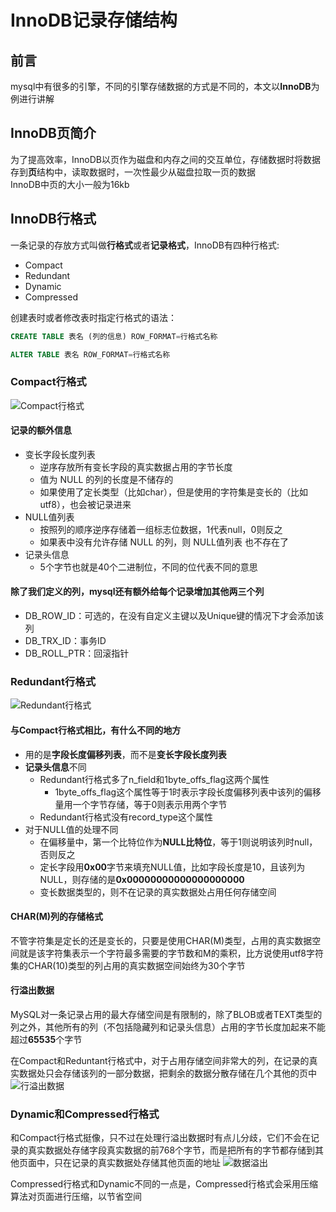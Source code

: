 # InnoDB记录存储结构

## 前言

mysql中有很多的引擎，不同的引擎存储数据的方式是不同的，本文以**InnoDB**为例进行讲解

## InnoDB页简介

为了提高效率，InnoDB以页作为磁盘和内存之间的交互单位，存储数据时将数据存到**页**结构中，读取数据时，一次性最少从磁盘拉取一页的数据  
InnoDB中页的大小一般为16kb

## InnoDB行格式

一条记录的存放方式叫做**行格式**或者**记录格式**，InnoDB有四种行格式:

- Compact
- Redundant
- Dynamic
- Compressed

创建表时或者修改表时指定行格式的语法：

```sql
CREATE TABLE 表名 (列的信息) ROW_FORMAT=行格式名称

ALTER TABLE 表名 ROW_FORMAT=行格式名称
```

### Compact行格式

![Compact行格式](https://user-gold-cdn.xitu.io/2019/3/12/169710e8fafc21aa?imageView2/0/w/1280/h/960/format/webp/ignore-error/1)

#### 记录的额外信息

- 变长字段长度列表
  - 逆序存放所有变长字段的真实数据占用的字节长度
  - 值为 NULL 的列的长度是不储存的
  - 如果使用了定长类型（比如char），但是使用的字符集是变长的（比如utf8），也会被记录进来
- NULL值列表
  - 按照列的顺序逆序存储着一组标志位数据，1代表null，0则反之
  - 如果表中没有允许存储 NULL 的列，则 NULL值列表 也不存在了
- 记录头信息
  - 5个字节也就是40个二进制位，不同的位代表不同的意思

#### 除了我们定义的列，mysql还有额外给每个记录增加其他两三个列

- DB_ROW_ID：可选的，在没有自定义主键以及Unique键的情况下才会添加该列
- DB_TRX_ID：事务ID
- DB_ROLL_PTR：回滚指针

### Redundant行格式

![Redundant行格式](https://user-gold-cdn.xitu.io/2019/3/12/169710e99a69ba3d?imageView2/0/w/1280/h/960/format/webp/ignore-error/1)

#### 与Compact行格式相比，有什么不同的地方

- 用的是**字段长度偏移列表**，而不是**变长字段长度列表**
- **记录头信息**不同
  - Redundant行格式多了n_field和1byte_offs_flag这两个属性
    - 1byte_offs_flag这个属性等于1时表示字段长度偏移列表中该列的偏移量用一个字节存储，等于0则表示用两个字节
  - Redundant行格式没有record_type这个属性
- 对于NULL值的处理不同
  - 在偏移量中，第一个比特位作为**NULL比特位**，等于1则说明该列时null，否则反之
  - 定长字段用**0x00**字节来填充NULL值，比如字段长度是10，且该列为NULL，则存储的是**0x00000000000000000000**
  - 变长数据类型的，则不在记录的真实数据处占用任何存储空间

#### CHAR(M)列的存储格式

不管字符集是定长的还是变长的，只要是使用CHAR(M)类型，占用的真实数据空间就是该字符集表示一个字符最多需要的字节数和M的乘积，比方说使用utf8字符集的CHAR(10)类型的列占用的真实数据空间始终为30个字节

#### 行溢出数据

MySQL对一条记录占用的最大存储空间是有限制的，除了BLOB或者TEXT类型的列之外，其他所有的列（不包括隐藏列和记录头信息）占用的字节长度加起来不能超过**65535**个字节

在Compact和Reduntant行格式中，对于占用存储空间非常大的列，在记录的真实数据处只会存储该列的一部分数据，把剩余的数据分散存储在几个其他的页中
![行溢出数据](https://user-gold-cdn.xitu.io/2019/3/12/169710e9aab47ea5?imageView2/0/w/1280/h/960/format/webp/ignore-error/1)

### Dynamic和Compressed行格式

和Compact行格式挺像，只不过在处理行溢出数据时有点儿分歧，它们不会在记录的真实数据处存储字段真实数据的前768个字节，而是把所有的字节都存储到其他页面中，只在记录的真实数据处存储其他页面的地址
![数据溢出](https://user-gold-cdn.xitu.io/2019/3/12/169710e9b2c2b71e?imageView2/0/w/1280/h/960/format/webp/ignore-error/1)

Compressed行格式和Dynamic不同的一点是，Compressed行格式会采用压缩算法对页面进行压缩，以节省空间
